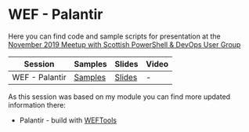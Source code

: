 # WEF - Palantir

Here you can find code and sample scripts for presentation at the [November 2019 Meetup with Scottish PowerShell & DevOps User Group](https://www.meetup.com/Scottish-PowerShell-User-Group/events/265370227/)

|Session|Samples|Slides|Video|
|--|--|--|--|
|WEF - Palantir|[Samples](./Code)|[Slides](./WEF_PSUG.pdf)|-|

As this session was based on my module you can find more updated information there:

- Palantir - build with [WEFTools](https://github.com/mczerniawski/WEFTools)
